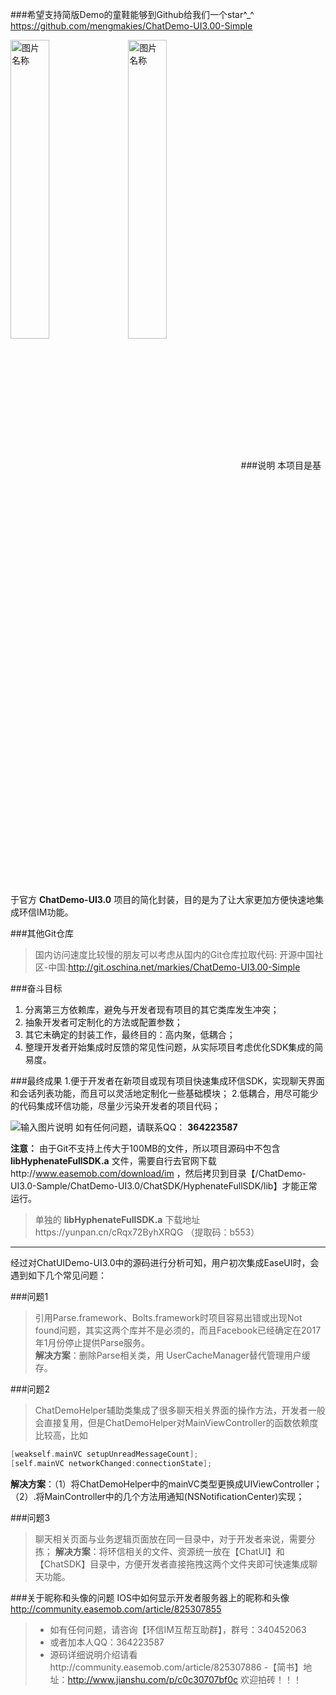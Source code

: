
###希望支持简版Demo的童鞋能够到Github给我们一个star^_^
https://github.com/mengmakies/ChatDemo-UI3.00-Simple

<img src="http://git.oschina.net/uploads/images/2016/0616/114942_10bc5823_134340.png" width = "35%" height = "auto" alt="图片名称" align=center />  &nbsp;
<img src="http://git.oschina.net/uploads/images/2016/0616/114958_5cc8fd12_134340.png" width = "35%" height = "auto" alt="图片名称" align=center />
###说明
本项目是基于官方 **ChatDemo-UI3.0** 项目的简化封装，目的是为了让大家更加方便快速地集成环信IM功能。

###其他Git仓库

>国内访问速度比较慢的朋友可以考虑从国内的Git仓库拉取代码:
>开源中国社区-中国:http://git.oschina.net/markies/ChatDemo-UI3.00-Simple


###奋斗目标
1. 分离第三方依赖库，避免与开发者现有项目的其它类库发生冲突；
2. 抽象开发者可定制化的方法或配置参数；
3. 其它未确定的封装工作，最终目的：高内聚，低耦合；
4. 整理开发者开始集成时反馈的常见性问题，从实际项目考虑优化SDK集成的简易度。


###最终成果
1.便于开发者在新项目或现有项目快速集成环信SDK，实现聊天界面和会话列表功能，而且可以灵活地定制化一些基础模块；
2.低耦合，用尽可能少的代码集成环信功能，尽量少污染开发者的项目代码；

![输入图片说明](http://avatar.csdn.net/A/2/1/1_mengmakies.jpg "在这里输入图片标题")
如有任何问题，请联系QQ： **364223587** 
 
**注意：** 由于Git不支持上传大于100MB的文件，所以项目源码中不包含 **libHyphenateFullSDK.a** 文件，需要自行去官网下载http://www.easemob.com/download/im  ，然后拷贝到目录【/ChatDemo-UI3.0-Sample/ChatDemo-UI3.0/ChatSDK/HyphenateFullSDK/lib】才能正常运行。

>
>单独的 **libHyphenateFullSDK.a** 下载地址https://yunpan.cn/cRqx72ByhXRQG （提取码：b553）


----
经过对ChatUIDemo-UI3.0中的源码进行分析可知，用户初次集成EaseUI时，会遇到如下几个常见问题：

###问题1
>引用Parse.framework、Bolts.framework时项目容易出错或出现Not found问题，其实这两个库并不是必须的，而且Facebook已经确定在2017年1月份停止提供Parse服务。  
**解决方案**：删除Parse相关类，用 UserCacheManager替代管理用户缓存。

###问题2
>ChatDemoHelper辅助类集成了很多聊天相关界面的操作方法，开发者一般会直接复用，但是ChatDemoHelper对MainViewController的函数依赖度比较高，比如
```c++
[weakself.mainVC setupUnreadMessageCount];
[self.mainVC networkChanged:connectionState];
```
**解决方案**：（1）将ChatDemoHelper中的mainVC类型更换成UIViewController；（2）.将MainController中的几个方法用通知(NSNotificationCenter)实现；

###问题3
>聊天相关页面与业务逻辑页面放在同一目录中，对于开发者来说，需要分拣；
**解决方案**：将环信相关的文件、资源统一放在【ChatUI】和【ChatSDK】目录中，方便开发者直接拖拽这两个文件夹即可快速集成聊天功能。

###关于昵称和头像的问题
IOS中如何显示开发者服务器上的昵称和头像
http://community.easemob.com/article/825307855

>- 如有任何问题，请咨询【环信IM互帮互助群】，群号：340452063
>- 或者加本人QQ：364223587
>- 源码详细说明介绍请看http://community.easemob.com/article/825307886
>-【简书】地址：http://www.jianshu.com/p/c0c30707bf0c  欢迎拍砖！！！
